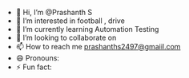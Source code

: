 - 👋 Hi, I’m @Prashanth S
- 👀 I’m interested in football , drive
- 🌱 I’m currently learning Automation Testing
- 💞️ I’m looking to collaborate on 
- 📫 How to reach me prashanths2497@gmaiil.com
- 😄 Pronouns: 
- ⚡ Fun fact: 

<!---
PrashanthS2497/PrashanthS2497 is a ✨ special ✨ repository because its `README.md` (this file) appears on your GitHub profile.
You can click the Preview link to take a look at your changes.
--->
